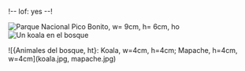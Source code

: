 !--
    lof: yes
--!

![Parque Nacional Pico Bonito, w= 9cm, h= 6cm, ho](pn_pico_bonito.jpg)
![Un koala en el bosque](koala.jpg)

![{Animales del bosque, ht}: Koala, w=4cm, h=4cm; Mapache, h=4cm, w=4cm](koala.jpg, mapache.jpg)

